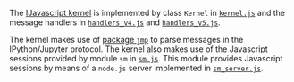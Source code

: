 The [IJavascript kernel](../index.html) is implemented by class `Kernel` in
[`kernel.js`](kernel.js.html) and the message handlers in
[`handlers_v4.js`](handlers_v4.js.html) and
[`handlers_v5.js`](handlers_v5.js.html).

The kernel makes use of [package `jmp`](https://www.npmjs.com/package/jmp) to
parse messages in the IPython/Jupyter protocol.  The kernel also makes use of
the Javascript sessions provided by module `sm` in [`sm.js`](sm.js.html). This
module provides Javascript sessions by means of a `node.js` server implemented
in
[`sm_server.js`](https://github.com/n-riesco/ijavascript/blob/master/lib/sm_server.js).
